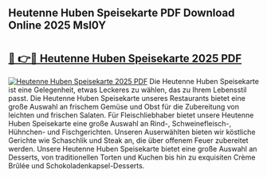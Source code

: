 ## Heutenne Huben Speisekarte PDF Download Online 2025 MsI0Y

# <h2><a href="http://gc6ortd.nevu.top/?p=Heutenne+Huben+Speisekarte">🔗 👉🔴 Heutenne Huben Speisekarte 2025 PDF</a></h2>

[![Heutenne Huben Speisekarte 2025 PDF](https://i.imgur.com/dBaPXMq.png)](http://gc6ortd.nevu.top/?p=Heutenne+Huben+Speisekarte)
Die Heutenne Huben Speisekarte ist eine Gelegenheit, etwas Leckeres zu wählen, das zu Ihrem Lebensstil passt. Die Heutenne Huben Speisekarte unseres Restaurants bietet eine große Auswahl an frischem Gemüse und Obst für die Zubereitung von leichten und frischen Salaten. Für Fleischliebhaber bietet unsere Heutenne Huben Speisekarte eine große Auswahl an Rind-, Schweinefleisch-, Hühnchen- und Fischgerichten. Unseren Auserwählten bieten wir köstliche Gerichte wie Schaschlik und Steak an, die über offenem Feuer zubereitet werden. Unsere Heutenne Huben Speisekarte bietet eine große Auswahl an Desserts, von traditionellen Torten und Kuchen bis hin zu exquisiten Crème Brûlée und Schokoladenkapsel-Desserts.
